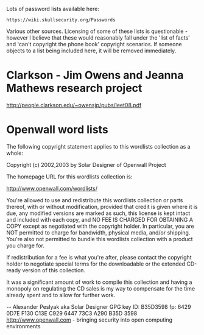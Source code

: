 Lots of password lists available here:

	https://wiki.skullsecurity.org/Passwords

Various other sources. Licensing of some of these lists is questionable - however I believe
that these would reasonably fall under the 'list of facts' and 'can't copyright the phone
book' copyright scenarios. If someone objects to a list being included here, it will be
removed immediately.

Clarkson - Jim Owens and Jeanna Mathews research project
========================================================
http://people.clarkson.edu/~owensjp/pubs/leet08.pdf


Openwall word lists
===================

The following copyright statement applies to this wordlists collection
as a whole:

Copyright (c) 2002,2003 by Solar Designer of Openwall Project

The homepage URL for this wordlists collection is:

http://www.openwall.com/wordlists/

You're allowed to use and redistribute this wordlists collection or
parts thereof, with or without modification, provided that credit is
given where it is due, any modified versions are marked as such, this
license is kept intact and included with each copy, and NO FEE IS
CHARGED FOR OBTAINING A COPY except as negotiated with the copyright
holder.  In particular, you are NOT permitted to charge for bandwidth,
physical media, and/or shipping.  You're also not permitted to bundle
this wordlists collection with a product you charge for.

If redistribution for a fee is what you're after, please contact the
copyright holder to negotiate special terms for the downloadable or
the extended CD-ready version of this collection.

It was a significant amount of work to compile this collection and
having a monopoly on regulating the CD sales is my way to compensate
for the time already spent and to allow for further work.

-- 
Alexander Peslyak aka Solar Designer <solar at openwall.com>
GPG key ID: B35D3598  fp: 6429 0D7E F130 C13E C929  6447 73C3 A290 B35D 3598
http://www.openwall.com - bringing security into open computing environments